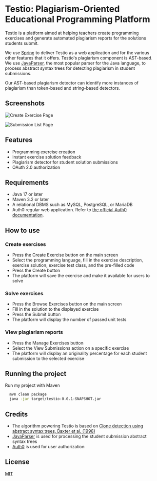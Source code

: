
# Testio: Plagiarism-Oriented Educational Programming Platform

Testio is a platform aimed at helping teachers create programming exercises and generate automated plagiarism reports for the solutions students submit.

We use [Spring](https://spring.io/) to deliver Testio as a web application and for the various other features that it offers. Testio's plagiarism component is AST-based. We use [JavaParser](https://javaparser.org/), the most popular parser for the Java language, to process abstract syntax trees for detecting plagiarism in student submissions.

Our AST-based plagiarism detector can identify more instances of plagiarism than token-based and string-based detectors.








## Screenshots

![Create Exercise Page](https://i.imgur.com/6rxNzTh.png)

![Submission List Page](https://i.imgur.com/Xl4jP8t.png)



## Features

- Programming exercise creation
- Instant exercise solution feedback
- Plagiarism detector for student solution submissions
- OAuth 2.0 authorization


## Requirements

- Java 17 or later
- Maven 3.2 or later
- A relational DBMS such as MySQL, PostgreSQL, or MariaDB
- Auth0 regular web application. Refer to [the official Auth0 documentation](https://auth0.com/docs/get-started/auth0-overview/create-applications).



## How to use
### Create exercises
- Press the Create Exercise button on the main screen
- Select the programming language, fill in the exercise description, exercise solution, exercise test class, and the pre-filled code
- Press the Create button
- The platform will save the exercise and make it available for users to solve
### Solve exercises
- Press the Browse Exercises button on the main screen
- Fill in the solution to the displayed exercise
- Press the Submit button
- The platform will display the number of passed unit tests
### View plagiarism reports
- Press the Manage Exercises button
- Select the View Submissions action on a specific exercise
- The platform will display an originality percentage for each student submission to the selected exercise




## Running the project

Run my project with Maven

```bash
  mvn clean package
  java -jar target/testio-0.0.1-SNAPSHOT.jar
```

## Credits

- The algorithm powering Testio is based on [Clone detection using abstract syntax trees, Baxter et al. (1998)](https://ieeexplore.ieee.org/document/738528)
- [JavaParser](https://javaparser.org/) is used for processing the student submission abstract syntax trees
- [Auth0](https://auth0.com/) is used for user authorization
## License

[MIT](https://choosealicense.com/licenses/mit/)

